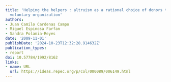 ```yaml
---
title: 'Helping the helpers : altruism as a rational choice of donors to a students
  voluntary organization'
authors:
- Juan Camilo Cardenas Campo
- Miguel Espinosa Farfan
- Sandra Polania-Reyes
date: '2009-11-01'
publishDate: '2024-10-23T12:32:28.914632Z'
publication_types:
- report
doi: 10.57784/1992/8162
links:
- name: URL
  url: https://ideas.repec.org/p/col/000089/006149.html
---
```

